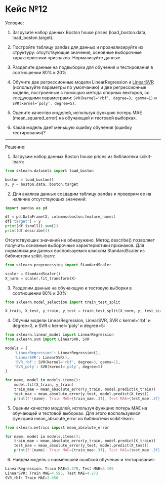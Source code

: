 # Кейс №12

Условие:
1. Загрузите набор данных Boston house prises  (load_boston.data, load_boston.target).


2. Постройте таблицу pandas для данных и проанализируйте их структуру: отсутствующие значения, основные выборочные характеристики признаков. Нормализуйте данные.


3. Разделите данные на подвыборки для обучения и тестирования в соотношении 80% к 20%.


4. Обучите две регрессионные модели LinearRegression и [Li](https://scikit-learn.org/stable/modules/generated/sklearn.neighbors.KNeighborsClassifier.html)[nearSVR](https://scikit-learn.org/stable/modules/generated/sklearn.neighbors.KNeighborsClassifier.html) (используйте параметры по умолчанию) и две регрессионные модели, построенные с помощью метода опорных векторов, со следующими параметрами: `SVR(kernel=’rbf’, degree=3, gamma=1)` и `SVR(kernel=’poly’, degree=5)`.


5. Оцените качество моделей, используя функцию потерь MAE (mean_squared_error) на обучающей и тестовой выборках.


6. Какая модель дает меньшую ошибку обучения (ошибку тестирования)?

---

Решение:

1. Загрузим набор данных Boston house prices из библиотеки scikit-learn:

```python
from sklearn.datasets import load_boston

boston = load_boston()
X, y = boston.data, boston.target
```

2. Для анализа данных создадим таблицу pandas и проверим ее на наличие отсутствующих значений:

```python
import pandas as pd

df = pd.DataFrame(X, columns=boston.feature_names)
df['target'] = y
print(df.isnull().sum())
print(df.describe())
```

Отсутствующих значений не обнаружено. Метод describe() позволяет получить основные выборочные характеристики признаков. Для нормализации данных воспользуемся классом StandardScaler из библиотеки scikit-learn:

```python
from sklearn.preprocessing import StandardScaler

scaler = StandardScaler()
X_norm = scaler.fit_transform(X)
```

3. Разделим данные на обучающую и тестовую выборки в соотношении 80% к 20%:

```python
from sklearn.model_selection import train_test_split

X_train, X_test, y_train, y_test = train_test_split(X_norm, y, test_size=0.2, random_state=42)
```

4. Обучим модели LinearRegression, LinearSVR, SVR с kernel='rbf' и degree=3, и SVR с kernel='poly' и degree=5:

```python
from sklearn.linear_model import LinearRegression
from sklearn.svm import LinearSVR, SVR

models = {
    'LinearRegression': LinearRegression(),
    'LinearSVR': LinearSVR(),
    'SVR_rbf': SVR(kernel='rbf', degree=3, gamma=1),
    'SVR_poly': SVR(kernel='poly', degree=5)
}

for name, model in models.items():
    model.fit(X_train, y_train)
    train_mae = mean_absolute_error(y_train, model.predict(X_train))
    test_mae = mean_absolute_error(y_test, model.predict(X_test))
    print(f'{name}: Train MAE={train_mae:.3f}, Test MAE={test_mae:.3f}')
 ```
    
5. Оценим качество моделей, используя функцию потерь MAE на обучающей и тестовой выборках. Для этого воспользуемся функцией mean_absolute_error из библиотеки scikit-learn:

```python
from sklearn.metrics import mean_absolute_error

for name, model in models.items():
    train_mae = mean_absolute_error(y_train, model.predict(X_train))
    test_mae = mean_absolute_error(y_test, model.predict(X_test))
    print(f'{name}: Train MAE={train_mae:.3f}, Test MAE={test_mae:.3f}')
 ```
    
6. Найдем модель с наименьшей ошибкой обучения и тестирования:

```python
LinearRegression: Train MAE=3.270, Test MAE=3.196
LinearSVR: Train MAE=4.595, Test MAE=4.273
SVR_rbf: Train MAE=2.658
```
